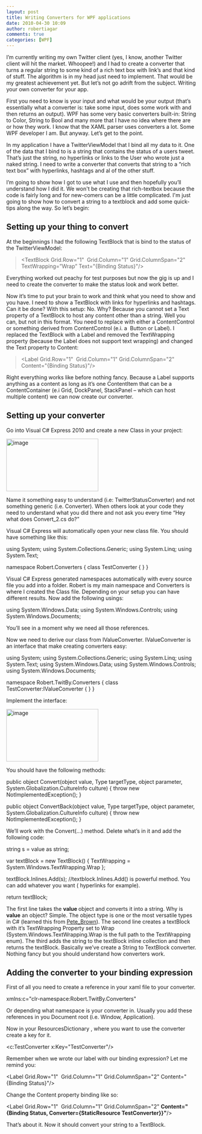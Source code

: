 ```yaml
---
layout: post
title: Writing Converters for WPF applications
date: 2010-04-30 10:09
author: robertiagar
comments: true
categories: [WPF]
---
```

I’m currently writing my own Twitter client (yes, I know, another Twitter client will hit the market. Whoopee!) and I had to create a converter that turns a regular string to some kind of a rich text box with link’s and that kind of stuff. The algorithm is in my head just need to implement. That would be my greatest achievement yet. But let’s not go adrift from the subject. Writing your own converter for your app.

First you need to know is your input and what would be your output (that’s essentially what a converter is: take some input, does some work with and then returns an output). WPF has some very basic converters built-in: String to Color, String to Bool and many more that I have no idea where there are or how they work. I know that the XAML parser uses converters a lot. Some WPF developer I am. But anyway. Let’s get to the point.

<!--more-->

In my application I have a TwitterViewModel that I bind all my data to it. One of the data that I bind to is a string that contains the status of a users tweet. That’s just the string, no hyperlinks or links to the User who wrote just a naked string. I need to write a converter that converts that string to a “rich text box” with hyperlinks, hashtags and al of the other stuff.

I’m going to show how I got to use what I use and then hopefully you’ll understand how I did it. We won't be creating that rich-textbox because the code is fairly long and for new-comers can be a little complicated. I'm just going to show how to convert a string to a textblock and add some quick-tips along the way. So let’s begin:
<h2>Setting up your thing to convert</h2>
At the beginnings I had the following TextBlock that is bind to the status of the TwitterViewModel:
<blockquote>&lt;TextBlock
Grid.Row="1"  Grid.Column="1" Grid.ColumnSpan="2"
TextWrapping=”Wrap”
Text="{Binding Status}"/&gt;</blockquote>
Everything worked out peachy for test purposes but now the gig is up and I need to create the converter to make the status look and work better.

Now it’s time to put your brain to work and think what you need to show and you have. I need to show a TextBlock with links for hyperlinks and hashtags.
Can it be done?
With this setup: No.
Why? Because you cannot set a Text property of a TextBlock to host any content other than a string. Well you can, but not in this format. You need to replace with either a ContentControl or something derived from ContentControl (e.i. a  Button or Label). I replaced the TextBlock with a Label and removed the TextWrapping property (because the Label does not support text wrapping) and changed the Text property to Content:
<blockquote>&lt;Label
Grid.Row="1"  Grid.Column="1" Grid.ColumnSpan="2"
Content="{Binding Status}"/&gt;</blockquote>
Right everything works like before nothing fancy. Because a Label supports anything as a content as long as it’s one ContentItem that can be a ContentContainer (e.i Grid, DockPanel, StackPanel – which can host multiple content) we can now create our converter.
<h2>Setting up your converter</h2>
Go into Visual C# Express 2010 and create a new Class in your project:

<a href="http://robertiagar.files.wordpress.com/2010/04/image.png"><img style="display:inline;margin-left:0;margin-right:0;border-width:0;" title="image" src="http://robertiagar.files.wordpress.com/2010/04/image_thumb.png" border="0" alt="image" width="244" height="139" /></a>

Name it something easy to understand (i.e: TwitterStatusConverter) and not something generic (i.e. Converter). When others look at your code they need to understand what you did there and not ask you every time “Hey what does Convert_2.cs do?”

Visual C# Express will automatically open your new class file. You should have something like this:

using System;
using System.Collections.Generic;
using System.Linq;
using System.Text;

namespace Robert.Converters
{
class TestConverter
{
}
}

Visual C# Express generated namespaces automatically with every source file you add into a folder. Robert is my main namespace and Converters is where I created the Class file. Depending on your setup you can have different results.
Now add the following usings:

using System.Windows.Data;
using System.Windows.Controls;
using System.Windows.Documents;

You’ll see in a moment why we need all those references.

Now we need to derive our class from IValueConverter. IValueConverter is an interface that make creating converters easy:

using System;
using System.Collections.Generic;
using System.Linq;
using System.Text;
using System.Windows.Data;
using System.Windows.Controls;
using System.Windows.Documents;

namespace Robert.TwitBy.Converters
{
class TestConverter:IValueConverter
{
}
}

Implement the interface:

<a href="http://robertiagar.files.wordpress.com/2010/04/image1.png"><img style="display:inline;border-width:0;" title="image" src="http://robertiagar.files.wordpress.com/2010/04/image_thumb1.png" border="0" alt="image" width="244" height="139" /></a>

You should have the following methods:

public object Convert(object value, Type targetType, object parameter, System.Globalization.CultureInfo culture)
{
throw new NotImplementedException();
}

public object ConvertBack(object value, Type targetType, object parameter, System.Globalization.CultureInfo culture)
{
throw new NotImplementedException();
}

We’ll work with the Convert(…) method. Delete what’s in it and add the following code:

string s = value as string;

var textBlock = new TextBlock()
{
TextWrapping = System.Windows.TextWrapping.Wrap
};

textBlock.Inlines.Add(s); //textblock.Inlines.Add() is powerful method. You can add whatever you want ( hyperlinks for example).

return textBlock;

The first line takes the <strong>value </strong>object and converts it into a string. Why is <strong>value</strong> an object? Simple. The object type is one or the most versatile types in C# (learned this from <a href="http://twitter.com/Pete_Brown">Pete_Brown</a>).
The second line creates a textBlock with it’s TextWrapping Property set to Wrap (System.Windows.TextWrapping.Wrap is the full path to the TextWrapping enum).
The third adds the string to the textBlock inline collection and then returns the textBlock.
Basically we’ve create a String to TextBlock converter. Nothing fancy but you should understand how converters work.
<h2>Adding the converter to your binding expression</h2>
First of all you need to create a reference in your xaml file to your converter.

xmlns:c="clr-namespace:Robert.TwitBy.Converters"

Or depending what namespace is your converter in. Usually you add these references in you Document root (i.e. Window, Application).

Now in your ResourcesDictionary , where you want to use the converter create a key for it.

&lt;c:TestConverter x:Key="TestConverter"/&gt;

Remember when we wrote our label with our binding expression? Let me remind you:

&lt;Label
Grid.Row="1"  Grid.Column="1" Grid.ColumnSpan="2"
Content="{Binding Status}"/&gt;

Change the Content property binding like so:

&lt;Label
Grid.Row="1"  Grid.Column="1" Grid.ColumnSpan="2"
<strong>Content="{Binding Status, Converter={StaticResource TestConverter}}"</strong>/&gt;

That’s about it. Now it should convert your string to a TextBlock.
